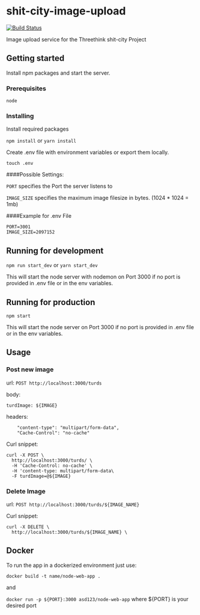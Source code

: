 # shit-city-image-upload

[![Build Status](https://travis-ci.org/thr33think/shit-city-image-upload.svg?branch=master)](https://travis-ci.org/thr33think/shit-city-image-upload)

Image upload service for the Threethink shit-city Project

## Getting started

Install npm packages and start the server.

### Prerequisites

`node`

### Installing

Install required packages

`npm install` or `yarn install`

Create .env file with environment variables or export them locally.

`touch .env`

####Possible Settings:

`PORT` specifies the Port the server listens to

`IMAGE_SIZE` specifies the maximum image filesize in bytes. (1024 * 1024 = 1mb)

####Example for .env File

```
PORT=3001
IMAGE_SIZE=2097152
```


## Running for development

`npm run start_dev` or `yarn start_dev`

This will start the node server with nodemon on Port 3000 if no port is provided in .env file or in the env variables.

## Running for production

`npm start`

This will start the node server on Port 3000 if no port is provided in .env file or in the env variables.

## Usage

### Post new image
url: `POST http://localhost:3000/turds`

body:
```
turdImage: ${IMAGE}
```

headers:
```
	"content-type": "multipart/form-data",
	"Cache-Control": "no-cache"
```

Curl snippet:

```
curl -X POST \
  http://localhost:3000/turds/ \
  -H 'Cache-Control: no-cache' \
  -H 'content-type: multipart/form-data\
  -F turdImage=@${IMAGE}
```

### Delete Image

url: `POST http://localhost:3000/turds/${IMAGE_NAME}`

Curl snippet:

```
curl -X DELETE \
  http://localhost:3000/turds/${IMAGE_NAME} \
```

## Docker

To run the app in a dockerized environment just use:

`docker build -t name/node-web-app .`

and

`docker run -p ${PORT}:3000 asd123/node-web-app` where ${PORT} is your desired port